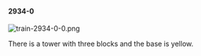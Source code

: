 #### 2934-0
![train-2934-0-0.png](https://github.com/lil-lab/nlvr/raw/master/nlvr/train/images/13/train-2934-0-0.png "train-2934-0-0.png")

There is a tower with three blocks and the base is yellow.